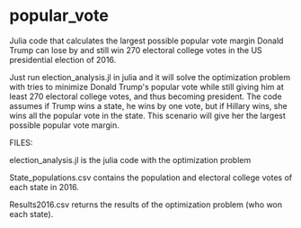 # popular_vote
Julia code that calculates the largest possible popular vote margin Donald Trump can lose by and still win 270 electoral college votes in the US presidential election of 2016.

Just run election_analysis.jl in julia and it will solve the optimization problem with tries to minimize Donald Trump's popular vote
while still giving him at least 270 electoral college votes, and thus becoming president.  The code assumes if Trump wins a state, he wins by one vote, but if Hillary wins, she wins all the popular vote in the state.  This scenario will give her the largest possible popular vote margin.

FILES:

election_analysis.jl is the julia code with the optimization problem


State_populations.csv contains the population and electoral college votes of each state in 2016.


Results2016.csv returns the results of the optimization problem (who won each state).

